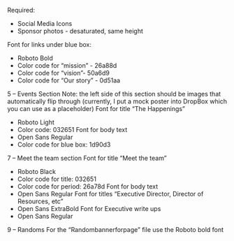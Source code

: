 Required:
- Social Media Icons
- Sponsor photos - desaturated, same height

Font for links under blue box: 
- Roboto Bold 
- Color code for “mission” - 26a88d 
- Color code for “vision”- 50a6d9 
- Color code for “Our story” - 0d51aa 

5 – Events Section 
Note: the left side of this section should be images that automatically flip through 
(currently, I put a mock poster into DropBox which you can use as a placeholder) 
Font for title “The Happenings” 
- Roboto Light 
- Color code: 032651 
Font for body text 
- Open Sans Regular 
- Color code for blue box: 1d90d3 

7 – Meet the team section 
Font for title “Meet the team” 
- Roboto Black 
- Color code for title: 032651 
- Color code for period: 26a78d 
Font for body text 
- Open Sans Regular 
Font for titles “Executive Director, Director of Resources, etc” 
- Open Sans ExtraBold 
Font for Executive write ups 
- Open Sans Regular 

9 – Randoms 
For the “Randombannerforpage” file use the Roboto bold font 